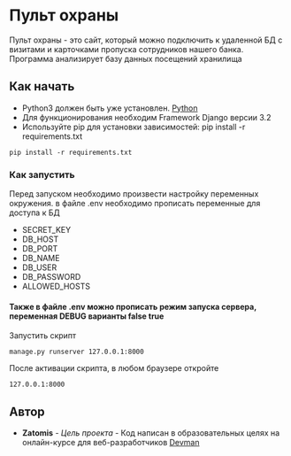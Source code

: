 # Пульт охраны

Пульт охраны - это сайт, который можно подключить к удаленной БД с визитами и карточками пропуска сотрудников нашего банка.
Программа анализирует базу данных посещений хранилища
## Как начать

* Python3 должен быть уже установлен. [Python](https://www.python.org/downloads)
* Для функционирования необходим Framework Django версии 3.2
* Используйте pip для установки зависимостей: pip install -r requirements.txt
```
pip install -r requirements.txt
```

### Как запустить
Перед запуском необходимо произвести настройку переменных окружения.
в файле .env необходимо прописать переменные для доступа к БД
* SECRET_KEY
* DB_HOST 
* DB_PORT
* DB_NAME
* DB_USER
* DB_PASSWORD
* ALLOWED_HOSTS

####  Также в файле .env можно прописать режим запуска сервера, переменная DEBUG варианты false true


Запустить скрипт
```
manage.py runserver 127.0.0.1:8000
```
После активации скрипта, в любом браузере откройте 
```
127.0.0.1:8000
```

## Автор

* **Zatomis** - *Цель проекта* - Код написан в образовательных целях на онлайн-курсе для веб-разработчиков [Devman](https://dvmn.org)
